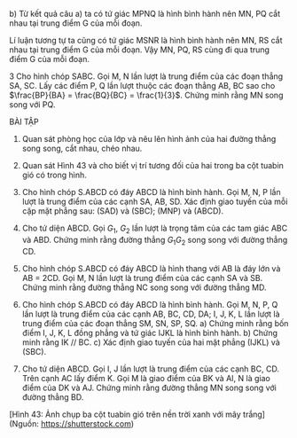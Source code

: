 b) Từ kết quả câu a) ta có tứ giác MPNQ là hình bình hành nên MN, PQ cắt nhau tại trung điểm G của mỗi đoạn.

Lí luận tương tự ta cũng có tứ giác MSNR là hình bình hành nên MN, RS cắt nhau tại trung điểm G của mỗi đoạn. Vậy MN, PQ, RS cùng đi qua trung điểm G của mỗi đoạn.

3 Cho hình chóp SABC. Gọi M, N lần lượt là trung điểm của các đoạn thẳng SA, SC. Lấy các điểm P, Q lần lượt thuộc các đoạn thẳng AB, BC sao cho $\frac{BP}{BA} = \frac{BQ}{BC} = \frac{1}{3}$. Chứng minh rằng MN song song với PQ.

BÀI TẬP

1. Quan sát phòng học của lớp và nêu lên hình ảnh của hai đường thẳng song song, cắt nhau, chéo nhau.

2. Quan sát Hình 43 và cho biết vị trí tương đối của hai trong ba cột tuabin gió có trong hình.

3. Cho hình chóp S.ABCD có đáy ABCD là hình bình hành. Gọi M, N, P lần lượt là trung điểm của các cạnh SA, AB, SD. Xác định giao tuyến của mỗi cặp mặt phẳng sau: (SAD) và (SBC); (MNP) và (ABCD).

4. Cho tứ diện ABCD. Gọi $G_1$, $G_2$ lần lượt là trọng tâm của các tam giác ABC và ABD. Chứng minh rằng đường thẳng $G_1G_2$ song song với đường thẳng CD.

5. Cho hình chóp S.ABCD có đáy ABCD là hình thang với AB là đáy lớn và AB = 2CD. Gọi M, N lần lượt là trung điểm của các cạnh SA và SB. Chứng minh rằng đường thẳng NC song song với đường thẳng MD.

6. Cho hình chóp S.ABCD có đáy ABCD là hình bình hành. Gọi M, N, P, Q lần lượt là trung điểm của các cạnh AB, BC, CD, DA; I, J, K, L lần lượt là trung điểm của các đoạn thẳng SM, SN, SP, SQ.
   a) Chứng minh rằng bốn điểm I, J, K, L đồng phẳng và tứ giác IJKL là hình bình hành.
   b) Chứng minh rằng IK // BC.
   c) Xác định giao tuyến của hai mặt phẳng (IJKL) và (SBC).

7. Cho tứ diện ABCD. Gọi I, J lần lượt là trung điểm của các cạnh BC, CD. Trên cạnh AC lấy điểm K. Gọi M là giao điểm của BK và AI, N là giao điểm của DK và AJ. Chứng minh rằng đường thẳng MN song song với đường thẳng BD.

[Hình 43: Ảnh chụp ba cột tuabin gió trên nền trời xanh với mây trắng]
(Nguồn: https://shutterstock.com)